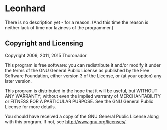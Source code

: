 # Leonhard
There is no description yet - for a reason.
(And this time the reason is neither lack of time nor laziness of the
 programmer.)

## Copyright and Licensing
Copyright 2009, 2011, 2015  Thoronador

This program is free software: you can redistribute it and/or modify
it under the terms of the GNU General Public License as published by
the Free Software Foundation, either version 3 of the License, or
(at your option) any later version.

This program is distributed in the hope that it will be useful,
but WITHOUT ANY WARRANTY; without even the implied warranty of
MERCHANTABILITY or FITNESS FOR A PARTICULAR PURPOSE. See the
GNU General Public License for more details.

You should have received a copy of the GNU General Public License
along with this program. If not, see <http://www.gnu.org/licenses/>.
